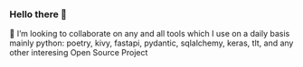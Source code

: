 ### Hello there 👋

👯 I’m looking to collaborate on any and all tools which I use on a daily basis mainly python: poetry, kivy, fastapi, pydantic, sqlalchemy, keras, tlt, and any other interesing Open Source Project

<!--
**pwoolvett/pwoolvett** is a ✨ _special_ ✨ repository because its `README.md` (this file) appears on your GitHub profile.

Here are some ideas to get you started:


- 🌱 I’m currently learning ...


- 💬 Ask me about ...

- 😄 Pronouns: ...
- ⚡ Fun fact: ...
-->
